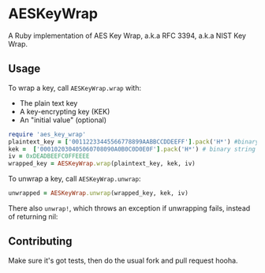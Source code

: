 # AESKeyWrap

A Ruby implementation of AES Key Wrap, a.k.a RFC 3394, a.k.a NIST Key Wrap.

## Usage

To wrap a key, call `AESKeyWrap.wrap` with:

 - The plain text key
 - A key-encrypting key (KEK) 
 - An "initial value" (optional)

```ruby
require 'aes_key_wrap'
plaintext_key = ['00112233445566778899AABBCCDDEEFF'].pack('H*') #binary string
kek =  ['000102030405060708090A0B0C0D0E0F'].pack('H*') # binary string
iv = 0xDEADBEEFC0FFEEEE
wrapped_key = AESKeyWrap.wrap(plaintext_key, kek, iv)
```

To unwrap a key, call `AESKeyWrap.unwrap`:

```ruby
unwrapped = AESKeyWrap.unwrap(wrapped_key, kek, iv)
```

There also `unwrap!`, which throws an exception if unwrapping
fails, instead of returning nil:

## Contributing

Make sure it's got tests, then do the usual fork and pull request hooha.

